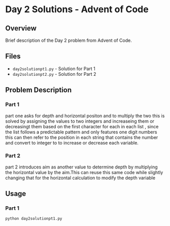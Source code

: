 # Day 2 Solutions - Advent of Code

## Overview
Brief description of the Day 2 problem from Advent of Code.

## Files
- `day2solutionpt1.py` - Solution for Part 1
- `day2solutionpt2.py` - Solution for Part 2

## Problem Description
### Part 1
part one asks for depth and horizontal positon and to multiply the two this is solved by assigning the values to two integers and increaseing them or decreasingt them based on the first character for each in each list , since the list follows a predictable pattern and only features one digit numbers this can then refer to the position in each string that contains the number and convert to integer to to increase or decrease each variable.

### Part 2
part 2 introduces aim as another value to determine depth by multiplying the horizontal value by the aim.This can reuse this same code while slightly changing that for the horizontal calculation to modify the depth variable

## Usage

### Part 1
```bash
python day2solutionpt1.py
